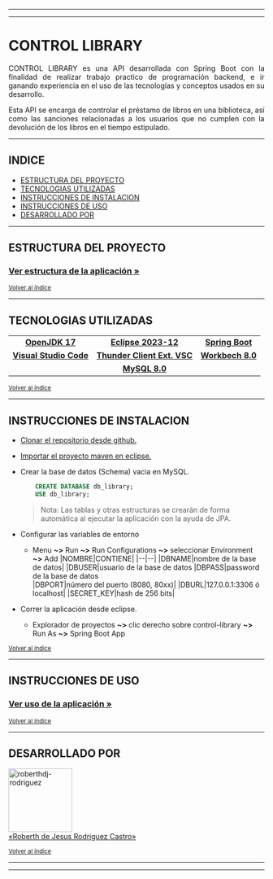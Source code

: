 
---
---

# CONTROL LIBRARY

<p align="justify"> CONTROL LIBRARY es una API desarrollada con Spring Boot con la finalidad de realizar trabajo practico de programación backend, e ir ganando experiencia en el uso de las tecnologías y conceptos usados en su desarrollo.</p>

<p align="justify"> Esta API se encarga de controlar el préstamo de libros en una biblioteca, así como las sanciones relacionadas a los usuarios que no cumplen con la devolución de los libros en el tiempo estipulado.
</p>

---

## INDICE

* [ESTRUCTURA DEL PROYECTO](#estructura-del-proyecto)
* [TECNOLOGIAS UTILIZADAS](#tecnologias-utilizadas)
* [INSTRUCCIONES DE INSTALACION](#instrucciones-de-instalacion)
* [INSTRUCCIONES DE USO](#instrucciones-de-uso)
* [DESARROLLADO POR](#desarrollado-por)

---

## ESTRUCTURA DEL PROYECTO

### [Ver estructura de la aplicación »](/STRUCTURE.md)

<sub>[Volver al índice](#indice)</sub>

---

## TECNOLOGIAS UTILIZADAS

||||
|:---:|:---:|:---:|
|[**OpenJDK 17**]("https://jdk.java.net/archive/")|[**Eclipse 2023-12**]("https://www.eclipse.org/downloads/packages/release/2023-12/r")|[**Spring Boot**]("https://spring.io/projects/spring-boot#overview")|
|[**Visual Studio Code**]("https://code.visualstudio.com/download")|[**Thunder Client Ext. VSC**]("https://marketplace.visualstudio.com/items?itemName=rangav.vscode-thunder-client")|[**Workbech 8.0**]("https://dev.mysql.com/downloads/mysql/8.0.html")|
||[**MySQL 8.0**]("https://dev.mysql.com/downloads/mysql/8.0.html")||

<sub>[Volver al índice](#indice)</sub>

---

## INSTRUCCIONES DE INSTALACION

- [Clonar el repositorio desde github.]("https://docs.github.com/es/repositories/creating-and-managing-repositories/cloning-a-repository")

- [Importar el proyecto maven en eclipse.]("https://chuidiang.org/index.php?title=Crear_proyecto_Maven_en_Eclipse#Importar_un_proyecto_maven_existente_en_Eclipse")

- Crear la base de datos (Schema) vacia en MySQL.

    ``` SQL
        CREATE DATABASE db_library;
        USE db_library;
    ```      
    > Nota: Las tablas y otras estructuras se crearán de forma automática al ejecutar la aplicación con la ayuda de JPA.

- Configurar las variables de entorno  

    - Menu **~>** Run **~>** Run Configurations **~>** seleccionar Environment **~>** Add
        |NOMBRE|CONTIENE|
        |--|--|
        |DBNAME|nombre de la base de datos|
        |DBUSER|usuario de la base de datos
        |DBPASS|password de la base de datos  
        |DBPORT|número del puerto (8080, 80xx)|
        |DBURL|127.0.0.1:3306 ó localhost|
        |SECRET_KEY|hash de 256 bits|

- Correr la aplicación desde eclipse.
    - Explorador de proyectos **~>** clic derecho sobre control-library **~>** Run As **~>** Spring Boot App

<sub>[Volver al índice](#indice)</sub>

---

## INSTRUCCIONES DE USO

### [Ver uso de la aplicación »](/USE.md)

<sub>[Volver al índice](#indice)</sub>

---

## DESARROLLADO POR

<a href="https://github.com/roberthdj" target="blank">
    <img align="center" src="https://avatars.githubusercontent.com/u/120141795?v=4" alt="roberthdj-rodriguez" height="125" width="125"/>
    <br>
    «Roberth de Jesus Rodriguez Castro»
</a>

<sub>[Volver al índice](#indice)</sub>

---
---

